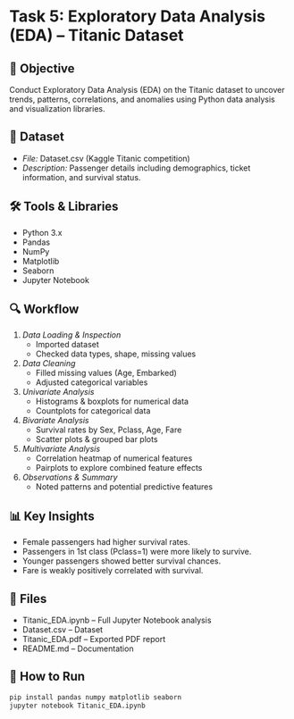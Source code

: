 # Task 5: Exploratory Data Analysis (EDA) – Titanic Dataset

## 📌 Objective
Conduct Exploratory Data Analysis (EDA) on the Titanic dataset to uncover trends, patterns, correlations, and anomalies using Python data analysis and visualization libraries.

## 📂 Dataset
- *File:* Dataset.csv (Kaggle Titanic competition)
- *Description:* Passenger details including demographics, ticket information, and survival status.

## 🛠 Tools & Libraries
- Python 3.x
- Pandas
- NumPy
- Matplotlib
- Seaborn
- Jupyter Notebook

## 🔍 Workflow
1. *Data Loading & Inspection*
   - Imported dataset
   - Checked data types, shape, missing values
2. *Data Cleaning*
   - Filled missing values (Age, Embarked)
   - Adjusted categorical variables
3. *Univariate Analysis*
   - Histograms & boxplots for numerical data
   - Countplots for categorical data
4. *Bivariate Analysis*
   - Survival rates by Sex, Pclass, Age, Fare
   - Scatter plots & grouped bar plots
5. *Multivariate Analysis*
   - Correlation heatmap of numerical features
   - Pairplots to explore combined feature effects
6. *Observations & Summary*
   - Noted patterns and potential predictive features

## 📊 Key Insights
- Female passengers had higher survival rates.
- Passengers in 1st class (Pclass=1) were more likely to survive.
- Younger passengers showed better survival chances.
- Fare is weakly positively correlated with survival.

## 📁 Files
- Titanic_EDA.ipynb – Full Jupyter Notebook analysis
- Dataset.csv – Dataset
- Titanic_EDA.pdf – Exported PDF report
- README.md – Documentation

## 🚀 How to Run
```bash
pip install pandas numpy matplotlib seaborn
jupyter notebook Titanic_EDA.ipynb